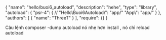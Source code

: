{
    "name": "hello/buoi6_autoload",
    "description": "hehe",
    "type": "library",
    "autoload": {
        "psr-4": {
            // "Hello\\Buoi6Autoload\\": "app/"
            "App\\": "app/"
        }
    },
    "authors": [
        {
            "name": "ThreeT"
        }
    ],
    "require": {}
}

Câu  lệnh composer -dump autoload nó nhẹ hơn install , nó chỉ reload autoload